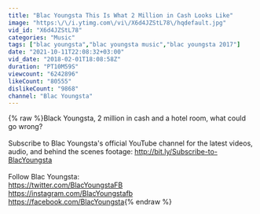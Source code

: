 ```yaml
---
title: "Blac Youngsta This Is What 2 Million in Cash Looks Like"
image: "https:\/\/i.ytimg.com\/vi\/X6d4JZStL78\/hqdefault.jpg"
vid_id: "X6d4JZStL78"
categories: "Music"
tags: ["blac youngsta","blac youngsta music","blac youngsta 2017"]
date: "2021-10-11T22:08:32+03:00"
vid_date: "2018-02-01T18:08:58Z"
duration: "PT10M59S"
viewcount: "6242896"
likeCount: "80555"
dislikeCount: "9868"
channel: "Blac Youngsta"
---
```

{% raw %}Black Youngsta, 2 million in cash and a hotel room, what could go wrong?<br /><br />Subscribe to Blac Youngsta's official YouTube channel for the latest videos, audio, and behind the scenes footage: <a rel="nofollow" target="blank" href="http://bit.ly/Subscribe-to-BlacYoungsta">http://bit.ly/Subscribe-to-BlacYoungsta</a><br /><br />Follow Blac Youngsta:<br /><a rel="nofollow" target="blank" href="https://twitter.com/BlacYoungstaFB">https://twitter.com/BlacYoungstaFB</a><br /><a rel="nofollow" target="blank" href="https://instagram.com/BlacYoungstafb">https://instagram.com/BlacYoungstafb</a><br /><a rel="nofollow" target="blank" href="https://facebook.com/BlacYoungsta">https://facebook.com/BlacYoungsta</a>{% endraw %}
